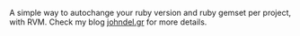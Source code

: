 A simple way to autochange your ruby version and ruby gemset per project, with RVM. Check my blog <a href="http://johndel.gr">johndel.gr</a> for more details.
